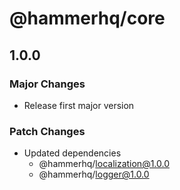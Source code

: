 # @hammerhq/core

## 1.0.0

### Major Changes

-   Release first major version

### Patch Changes

-   Updated dependencies
    -   @hammerhq/localization@1.0.0
    -   @hammerhq/logger@1.0.0
